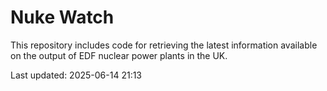 # Nuke Watch

This repository includes code for retrieving the latest information available on the output of EDF nuclear power plants in the UK.

Last updated: 2025-06-14 21:13